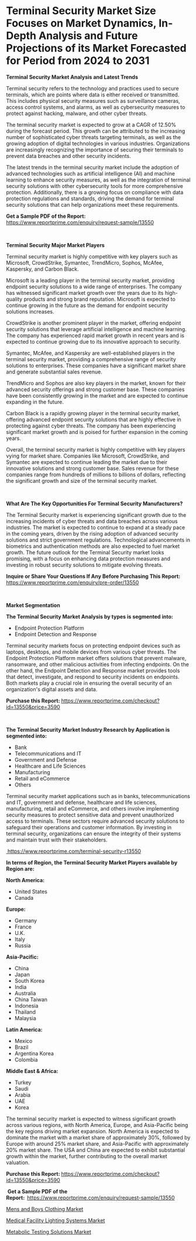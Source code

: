 <p><h1>Terminal Security Market Size Focuses on Market Dynamics, In-Depth Analysis and Future Projections of its Market Forecasted for Period from 2024 to 2031</h1></p><p><strong>Terminal Security Market Analysis and Latest Trends</strong></p>
<p><p>Terminal security refers to the technology and practices used to secure terminals, which are points where data is either received or transmitted. This includes physical security measures such as surveillance cameras, access control systems, and alarms, as well as cybersecurity measures to protect against hacking, malware, and other cyber threats.</p><p>The terminal security market is expected to grow at a CAGR of 12.50% during the forecast period. This growth can be attributed to the increasing number of sophisticated cyber threats targeting terminals, as well as the growing adoption of digital technologies in various industries. Organizations are increasingly recognizing the importance of securing their terminals to prevent data breaches and other security incidents.</p><p>The latest trends in the terminal security market include the adoption of advanced technologies such as artificial intelligence (AI) and machine learning to enhance security measures, as well as the integration of terminal security solutions with other cybersecurity tools for more comprehensive protection. Additionally, there is a growing focus on compliance with data protection regulations and standards, driving the demand for terminal security solutions that can help organizations meet these requirements.</p></p>
<p><strong>Get a Sample PDF of the Report:&nbsp;</strong> <a href="https://www.reportprime.com/enquiry/request-sample/13550">https://www.reportprime.com/enquiry/request-sample/13550</a></p>
<p>&nbsp;</p>
<p><strong>Terminal Security Major Market Players</strong></p>
<p><p>Terminal security market is highly competitive with key players such as Microsoft, CrowdStrike, Symantec, TrendMicro, Sophos, McAfee, Kaspersky, and Carbon Black. </p><p>Microsoft is a leading player in the terminal security market, providing endpoint security solutions to a wide range of enterprises. The company has witnessed significant market growth over the years due to its high-quality products and strong brand reputation. Microsoft is expected to continue growing in the future as the demand for endpoint security solutions increases.</p><p>CrowdStrike is another prominent player in the market, offering endpoint security solutions that leverage artificial intelligence and machine learning. The company has experienced rapid market growth in recent years and is expected to continue growing due to its innovative approach to security.</p><p>Symantec, McAfee, and Kaspersky are well-established players in the terminal security market, providing a comprehensive range of security solutions to enterprises. These companies have a significant market share and generate substantial sales revenue. </p><p>TrendMicro and Sophos are also key players in the market, known for their advanced security offerings and strong customer base. These companies have been consistently growing in the market and are expected to continue expanding in the future.</p><p>Carbon Black is a rapidly growing player in the terminal security market, offering advanced endpoint security solutions that are highly effective in protecting against cyber threats. The company has been experiencing significant market growth and is poised for further expansion in the coming years.</p><p>Overall, the terminal security market is highly competitive with key players vying for market share. Companies like Microsoft, CrowdStrike, and Symantec are expected to continue leading the market due to their innovative solutions and strong customer base. Sales revenue for these companies range from hundreds of millions to billions of dollars, reflecting the significant growth and size of the terminal security market.</p></p>
<p>&nbsp;</p>
<p><strong>What Are The Key Opportunities For Terminal Security Manufacturers?</strong></p>
<p><p>The Terminal Security market is experiencing significant growth due to the increasing incidents of cyber threats and data breaches across various industries. The market is expected to continue to expand at a steady pace in the coming years, driven by the rising adoption of advanced security solutions and strict government regulations. Technological advancements in biometrics and authentication methods are also expected to fuel market growth. The future outlook for the Terminal Security market looks promising, with a focus on enhancing data protection measures and investing in robust security solutions to mitigate evolving threats.</p></p>
<p><strong>Inquire or Share Your Questions If Any Before Purchasing This Report:</strong> <a href="https://www.reportprime.com/enquiry/pre-order/13550">https://www.reportprime.com/enquiry/pre-order/13550</a></p>
<p>&nbsp;</p>
<p><strong>Market Segmentation</strong></p>
<p><strong>The Terminal Security Market Analysis by types is segmented into:</strong></p>
<p><ul><li>Endpoint Protection Platform</li><li>Endpoint Detection and Response</li></ul></p>
<p><p>Terminal security markets focus on protecting endpoint devices such as laptops, desktops, and mobile devices from various cyber threats. The Endpoint Protection Platform market offers solutions that prevent malware, ransomware, and other malicious activities from infecting endpoints. On the other hand, the Endpoint Detection and Response market provides tools that detect, investigate, and respond to security incidents on endpoints. Both markets play a crucial role in ensuring the overall security of an organization's digital assets and data.</p></p>
<p><strong>Purchase this Report:&nbsp;</strong><a href="https://www.reportprime.com/checkout?id=13550&price=3590">https://www.reportprime.com/checkout?id=13550&price=3590</a></p>
<p>&nbsp;</p>
<p><strong>The Terminal Security Market Industry Research by Application is segmented into:</strong></p>
<p><ul><li>Bank</li><li>Telecommunications and IT</li><li>Government and Defense</li><li>Healthcare and Life Sciences</li><li>Manufacturing</li><li>Retail and eCommerce</li><li>Others</li></ul></p>
<p><p>Terminal security market applications such as in banks, telecommunications and IT, government and defense, healthcare and life sciences, manufacturing, retail and eCommerce, and others involve implementing security measures to protect sensitive data and prevent unauthorized access to terminals. These sectors require advanced security solutions to safeguard their operations and customer information. By investing in terminal security, organizations can ensure the integrity of their systems and maintain trust with their stakeholders.</p></p>
<p><a href="https://www.reportprime.com/terminal-security-r13550">&nbsp;https://www.reportprime.com/terminal-security-r13550</a></p>
<p><strong>In terms of Region, the Terminal Security Market Players available by Region are:</strong></p>
<p>
    <p> <strong> North America: </strong>
        <ul>
            <li>United States</li>
            <li>Canada</li>
        </ul>
        </p> 
    <p> <strong> Europe: </strong>
        <ul>
            <li>Germany</li>
            <li>France</li>
            <li>U.K.</li>
            <li>Italy</li>
            <li>Russia</li>
        </ul>
        </p> 
    <p> <strong> Asia-Pacific: </strong>
        <ul>
            <li>China</li>
            <li>Japan</li>
            <li>South Korea</li>
            <li>India</li>
            <li>Australia</li>
            <li>China Taiwan</li>
            <li>Indonesia</li>
            <li>Thailand</li>
            <li>Malaysia</li>
        </ul>
        </p> 
    <p> <strong> Latin America: </strong>
        <ul>
            <li>Mexico</li>
            <li>Brazil</li>
            <li>Argentina Korea</li>
            <li>Colombia</li>
        </ul>
        </p> 
    <p> <strong> Middle East & Africa: </strong>
        <ul>
            <li>Turkey</li>
            <li>Saudi</li>
            <li>Arabia</li>
            <li>UAE</li>
            <li>Korea</li>
        </ul>
    </p>
    </p>
<p><p>The terminal security market is expected to witness significant growth across various regions, with North America, Europe, and Asia-Pacific being the key regions driving market expansion. North America is expected to dominate the market with a market share of approximately 30%, followed by Europe with around 25% market share, and Asia-Pacific with approximately 20% market share. The USA and China are expected to exhibit substantial growth within the market, further contributing to the overall market valuation.</p></p>
<p><strong>Purchase this Report: </strong><a href="https://www.reportprime.com/checkout?id=13550&price=3590">https://www.reportprime.com/checkout?id=13550&price=3590</a></p>
<p>&nbsp;<strong>Get a Sample PDF of the Report:&nbsp;&nbsp;</strong><a href="https://www.reportprime.com/enquiry/request-sample/13550">https://www.reportprime.com/enquiry/request-sample/13550</a></p>
<p><strong></strong></p>
<p><p><a href="https://view.publitas.com/reportprime-1/strategic-insights-into-global-mens-and-boys-clothing-market-trends-2024-2031-covered-in-146-pages/">Mens and Boys Clothing Market</a></p><p><a href="https://view.publitas.com/reportprime-1/global-medical-facility-lighting-systems-market-size-is-expected-to-experience-a-cagr-of-11-4-through-2024-2031-according-to-industry-projections/">Medical Facility Lighting Systems Market</a></p><p><a href="https://view.publitas.com/reportprime-1/emerging-trends-in-metabolic-testing-solutions-market-global-outlook-and-future-prospects-from-2024-2031/">Metabolic Testing Solutions Market</a></p></p>